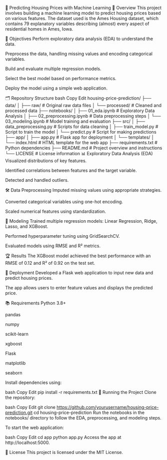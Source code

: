 🏡 Predicting Housing Prices with Machine Learning
📌 Overview
This project involves building a machine learning model to predict housing prices based on various features. The dataset used is the Ames Housing dataset, which contains 79 explanatory variables describing (almost) every aspect of residential homes in Ames, Iowa.

🎯 Objectives
Perform exploratory data analysis (EDA) to understand the data.

Preprocess the data, handling missing values and encoding categorical variables.

Build and evaluate multiple regression models.

Select the best model based on performance metrics.

Deploy the model using a simple web application.

🗂️ Repository Structure
bash
Copy
Edit
housing-price-prediction/
├── data/
│   ├── raw/                # Original raw data files
│   └── processed/          # Cleaned and processed data
├── notebooks/
│   ├── 01_eda.ipynb        # Exploratory Data Analysis
│   ├── 02_preprocessing.ipynb  # Data preprocessing steps
│   └── 03_modeling.ipynb   # Model training and evaluation
├── src/
│   ├── data_preprocessing.py   # Scripts for data cleaning
│   ├── train_model.py      # Script to train the model
│   └── predict.py          # Script for making predictions
├── app/
│   ├── app.py              # Flask app for deployment
│   └── templates/
│       └── index.html      # HTML template for the web app
├── requirements.txt        # Python dependencies
├── README.md               # Project overview and instructions
└── LICENSE                 # License information
📊 Exploratory Data Analysis (EDA)
Visualized distributions of key features.

Identified correlations between features and the target variable.

Detected and handled outliers.

🛠️ Data Preprocessing
Imputed missing values using appropriate strategies.

Converted categorical variables using one-hot encoding.

Scaled numerical features using standardization.

🤖 Modeling
Trained multiple regression models: Linear Regression, Ridge, Lasso, and XGBoost.

Performed hyperparameter tuning using GridSearchCV.

Evaluated models using RMSE and R² metrics.

🏆 Results
The XGBoost model achieved the best performance with an RMSE of 0.12 and R² of 0.92 on the test set.

🚀 Deployment
Developed a Flask web application to input new data and predict housing prices.

The app allows users to enter feature values and displays the predicted price.

📚 Requirements
Python 3.8+

pandas

numpy

scikit-learn

xgboost

Flask

matplotlib

seaborn

Install dependencies using:

bash
Copy
Edit
pip install -r requirements.txt
🧪 Running the Project
Clone the repository:

bash
Copy
Edit
git clone https://github.com/yourusername/housing-price-prediction.git
cd housing-price-prediction
Run the notebooks in the notebooks/ directory to follow the EDA, preprocessing, and modeling steps.

To start the web application:

bash
Copy
Edit
cd app
python app.py
Access the app at http://localhost:5000.

📄 License
This project is licensed under the MIT License.
